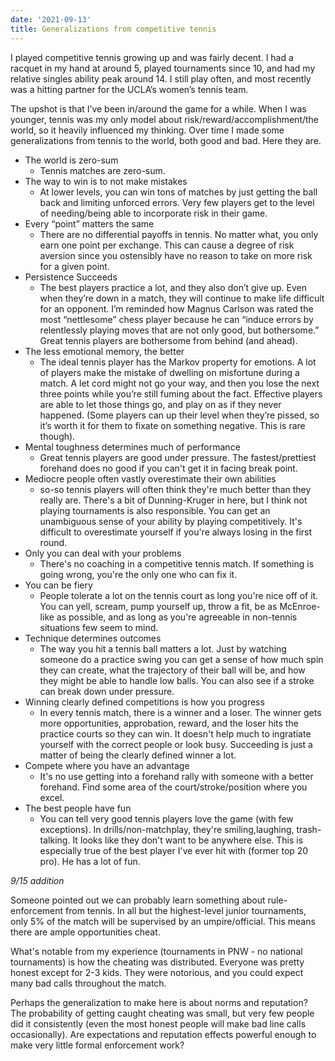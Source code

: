 ```yaml
---
date: '2021-09-13'
title: Generalizations from competitive tennis
---
```


I played competitive tennis growing up and was fairly decent. I had a racquet in my hand at around 5, played tournaments since 10, and had my relative singles ability peak around 14. I still play often, and most recently was a hitting partner for the UCLA’s women’s tennis team.

The upshot is that I’ve been in/around the game for a while. When I was younger, tennis was my only model about risk/reward/accomplishment/the world, so it heavily influenced my thinking. Over time I made some generalizations from tennis to the world, both good and bad. Here they are.

* The world is zero-sum
  * Tennis matches are zero-sum.
* The way to win is to not make mistakes
  * At lower levels, you can win tons of matches by just getting the ball back and limiting unforced errors. Very few players get to the level of needing/being able to incorporate risk in their game.
* Every “point” matters the same
  * There are no differential payoffs in tennis. No matter what, you only earn one point per exchange. This can cause a degree of risk aversion since you ostensibly have no reason to take on more risk for a given point.
* Persistence Succeeds
  * The best players practice a lot, and they also don’t give up. Even when they’re down in a match, they will continue to make life difficult for an opponent. I’m reminded how Magnus Carlson was rated the most “nettlesome” chess player because he can “induce errors by relentlessly playing moves that are not only good, but bothersome.” Great tennis players are bothersome from behind (and ahead).
* The less emotional memory, the better
  * The ideal tennis player has the Markov property for emotions. A lot of players make the mistake of dwelling on misfortune during a match. A let cord might not go your way, and then you lose the next three points while you’re still fuming about the fact. Effective players are able to let those things go, and play on as if they never happened. (Some players can up their level when they’re pissed, so it’s worth it for them to fixate on something negative. This is rare though).
* Mental toughness determines much of performance
  * Great tennis players are good under pressure. The fastest/prettiest forehand does no good if you can't get it in facing break point.
* Mediocre people often vastly overestimate their own abilities
  * so-so tennis players will often think they're much better than they really are. There's a bit of Dunning-Kruger in here, but I think not playing tournaments is also responsible. You can get an unambiguous sense of your ability by playing competitively. It's difficult to overestimate yourself if you're always losing in the first round.
* Only you can deal with your problems
  * There's no coaching in a competitive tennis match. If something is going wrong, you're the only one who can fix it.
* You can be fiery
  * People tolerate a lot on the tennis court as long you're nice off of it. You can yell, scream, pump yourself up, throw a fit, be as McEnroe-like as possible, and as long as you're agreeable in non-tennis situations few seem to mind.
* Technique determines outcomes
  * The way you hit a tennis ball matters a lot. Just by watching someone do a practice swing you can get a sense of how much spin they can create, what the trajectory of their ball will be, and how they might be able to handle low balls. You can also see if a stroke can break down under pressure.
* Winning clearly defined competitions is how you progress
  * In every tennis match, there is a winner and a loser. The winner gets more opportunities, approbation, reward, and the loser hits the practice courts so they can win. It doesn't help much to ingratiate yourself with the correct people or look busy. Succeeding is just a matter of being the clearly defined winner a lot.
* Compete where you have an advantage
  * It's no use getting into a forehand rally with someone with a better forehand. Find some area of the court/stroke/position where you excel.
* The best people have fun
  * You can tell very good tennis players love the game (with few exceptions). In drills/non-matchplay, they're smiling,laughing, trash-talking. It looks like they don't want to be anywhere else. This is especially true of the best player I've ever hit with (former top 20 pro). He has a lot of fun.  

*9/15 addition*

Someone pointed out we can probably learn something about rule-enforcement from tennis. In all but the highest-level junior tournaments, only 5% of the match will be supervised by an umpire/official. This means there are ample opportunities cheat.

What's notable from my experience (tournaments in PNW - no national tournaments) is how the cheating was distributed. Everyone was pretty honest except for 2-3 kids. They were notorious, and you could expect many bad calls throughout the match.

Perhaps the generalization to make here is about norms and reputation? The probability of getting caught cheating was small, but very few people did it consistently (even the most honest people will make bad line calls occasionally). Are expectations and reputation effects powerful enough to make very little formal enforcement work?   

